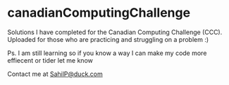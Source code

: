 # canadianComputingChallenge
Solutions I have completed for the Canadian Computing Challenge (CCC). Uploaded for those who are practicing and struggling on a problem :)

Ps. I am still learning so if you know a way I can make my code more effiecent or tider let me know

Contact me at SahilP@duck.com
